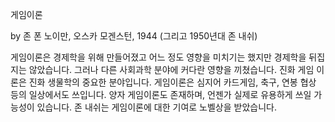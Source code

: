 게임이론

by 존 폰 노이만, 오스카 모겐스턴, 1944 (그리고 1950년대 존 내쉬)

게임이론은 경제학을 위해 만들어졌고 어느 정도 영향을 미치기는 했지만 경제학을 뒤집지는 않았습니다. 그러나 다른 사회과학 분야에 커다란 영향을 끼쳤습니다. 진화 게임 이론은 진화 생물학의 중요한 분야입니다. 게임이론은 심지어 카드게임, 축구, 연봉 협상 등의 일상에서도 쓰입니다. 양자 게임이론도 존재하며, 언젠가 실제로 유용하게 쓰일 가능성이 있습니다. 존 내쉬는 게임이론에 대한 기여로 노벨상을 받았습니다.
